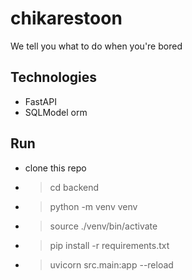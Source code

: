 # chikarestoon
We tell you what to do when you're bored



## Technologies
- FastAPI
- SQLModel orm


## Run

* clone this repo
* > cd backend
* > python -m venv venv 
* > source ./venv/bin/activate
* > pip install -r requirements.txt
* > uvicorn src.main:app --reload
